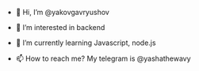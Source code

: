 - 👋 Hi, I’m @yakovgavryushov
- 👀 I’m interested in backend
- 🌱 I’m currently learning Javascript, node.js

- 📫 How to reach me? My telegram is @yashathewavy

<!---
yakovgavryushov/yakovgavryushov is a ✨ special ✨ repository because its `README.md` (this file) appears on your GitHub profile.
You can click the Preview link to take a look at your changes.
--->
